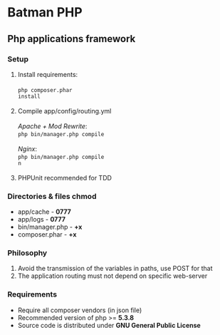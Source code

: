 # Batman PHP

## Php applications framework

### Setup
1. Install requirements: <br>
<br><code>php composer.phar install</code><br><br>
2. Compile app/config/routing.yml<br>
<br><i>Apache + Mod Rewrite</i>:<br><code>php bin/manager.php compile</code><br>
<br><i>Nginx</i>:<br><code>php bin/manager.php compile n</code><br><br>
3. PHPUnit recommended for TDD

### Directories & files chmod
* app/cache - <b>0777</b>
* app/logs - <b>0777</b>
* bin/manager.php - <b>+x</b>
* composer.phar - <b>+x</b>

### Philosophy
1. Avoid the transmission of the variables in paths, use POST for that
2. The application routing must not depend on specific web-server

### Requirements
+ Require all composer vendors (in json file)
+ Recommended version of php >= <b>5.3.8</b>
+ Source code is distributed under <b>GNU General Public License</b>